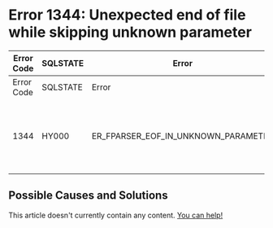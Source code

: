 
# Error 1344: Unexpected end of file while skipping unknown parameter


| Error Code | SQLSTATE | Error | Description |
| --- | --- | --- | --- |
| Error Code | SQLSTATE | Error | Description |
| 1344 | HY000 | ER_FPARSER_EOF_IN_UNKNOWN_PARAMETER | Unexpected end of file while skipping unknown parameter '%s' |




## Possible Causes and Solutions


This article doesn't currently contain any content. [You can help!](/kb/en/writing-and-editing-knowledge-base-articles/)

